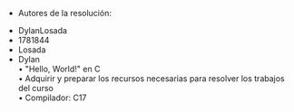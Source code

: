 - Autores de la resolución:  
* DylanLosada  
* 1781844  
* Losada  
* Dylan    
• "Hello, World!" en C  
• Adquirir y preparar los recursos necesarias para resolver los trabajos del curso  
• Compilador: C17
